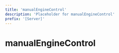 ```yaml
---
title: 'manualEngineControl'
description: 'Placeholder for manualEngineControl'
prefix: '[Server]'
---
```


# manualEngineControl
